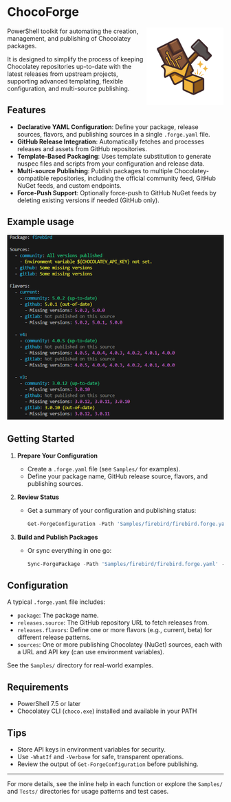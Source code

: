 # ChocoForge

<img src="docs/ChocoForge-Logo.png" alt="ChocoForge Logo" width="180" align="right" />

PowerShell toolkit for automating the creation, management, and publishing of Chocolatey packages. 

It is designed to simplify the process of keeping Chocolatey repositories up-to-date with the latest releases from upstream projects, supporting advanced templating, flexible configuration, and multi-source publishing.

## Features

- **Declarative YAML Configuration**: Define your package, release sources, flavors, and publishing sources in a single `.forge.yaml` file.
- **GitHub Release Integration**: Automatically fetches and processes releases and assets from GitHub repositories.
- **Template-Based Packaging**: Uses template substitution to generate nuspec files and scripts from your configuration and release data.
- **Multi-source Publishing**: Publish packages to multiple Chocolatey-compatible repositories, including the official community feed, GitHub NuGet feeds, and custom endpoints.
- **Force-Push Support**: Optionally force-push to GitHub NuGet feeds by deleting existing versions if needed (GitHub only).

## Example usage

<img src="docs/Example.png" alt="ChocoForge Example Workflow" width="600" />

## Getting Started

1. **Prepare Your Configuration**
   - Create a `.forge.yaml` file (see `Samples/` for examples).
   - Define your package name, GitHub release source, flavors, and publishing sources.

2. **Review Status**
   - Get a summary of your configuration and publishing status:
     ```powershell
     Get-ForgeConfiguration -Path 'Samples/firebird/firebird.forge.yaml'
     ```

3. **Build and Publish Packages**

   - Or sync everything in one go:
     ```powershell
     Sync-ForgePackage -Path 'Samples/firebird/firebird.forge.yaml' -Verbose
     ```

## Configuration

A typical `.forge.yaml` file includes:
- `package`: The package name.
- `releases.source`: The GitHub repository URL to fetch releases from.
- `releases.flavors`: Define one or more flavors (e.g., current, beta) for different release patterns.
- `sources`: One or more publishing Chocolatey (NuGet) sources, each with a URL and API key (can use environment variables).

See the `Samples/` directory for real-world examples.

## Requirements
- PowerShell 7.5 or later
- Chocolatey CLI (`choco.exe`) installed and available in your PATH

## Tips
- Store API keys in environment variables for security.
- Use `-WhatIf` and `-Verbose` for safe, transparent operations.
- Review the output of `Get-ForgeConfiguration` before publishing.


---
For more details, see the inline help in each function or explore the `Samples/` and `Tests/` directories for usage patterns and test cases.
